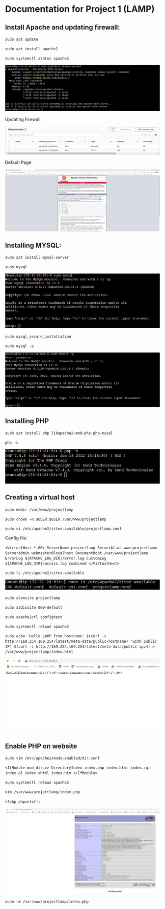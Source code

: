 # Documentation for Project 1 (LAMP)

## Install Apache and updating firewall:

`sudo apt update`

`sudo apt install apache2`

`sudo systemctl status apache2`

![apache status](./images/apache-status.png)

Updating Firewall 

![firewall](./images/inbound-rules.png)

Default Page

![default page](./images/apache-default-page.png)

## Installing MYSQL:

`sudo apt install mysql-server`

`sudo mysql`

![mysql status](./images/mysql-status.png)

`sudo mysql_secure_installation`

`sudo mysql -p`

![mysql password](./images/sql-password.png)

## Installing PHP

`sudo apt install php libapache2-mod-php php-mysql`

`php -v`

![php version](./images/php-version.png)

## Creating a virtual host

`sudo mkdir /var/www/projectlamp`

`sudo chown -R $USER:$USER /var/www/projectlamp`

`sudo vi /etc/apache2/sites-available/projectlamp.conf`

Config file:

`<VirtualHost *:80>
    ServerName projectlamp
    ServerAlias www.projectlamp 
    ServerAdmin webmaster@localhost
    DocumentRoot /var/www/projectlamp
    ErrorLog ${APACHE_LOG_DIR}/error.log
    CustomLog ${APACHE_LOG_DIR}/access.log combined
</VirtualHost>`

`sudo ls /etc/apache2/sites-available`

![sites dir](./images/config-file.png)

`sudo a2ensite projectlamp`

`sudo a2dissite 000-default`

`sudo apache2ctl configtest`

`sudo systemctl reload apache2`

`sudo echo 'Hello LAMP from hostname' $(curl -s http://169.254.169.254/latest/meta-data/public-hostname) 'with public IP' $(curl -s http://169.254.169.254/latest/meta-data/public-ipv4) > /var/www/projectlamp/index.html`

![index page](./images/index-page.png)

## Enable PHP on website

`sudo vim /etc/apache2/mods-enabled/dir.conf`

`<IfModule mod_dir.c>
        DirectoryIndex index.php index.html index.cgi index.pl index.xhtml index.htm
</IfModule>`

`sudo systemctl reload apache2`

`vim /var/www/projectlamp/index.php`

`<?php
phpinfo();`

![index.php](./images/index-php.png)

`sudo rm /var/www/projectlamp/index.php`




